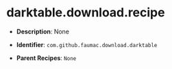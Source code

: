 # darktable.download.recipe

- **Description**: None

- **Identifier**: `com.github.faumac.download.darktable`

- **Parent Recipes**: `None`
